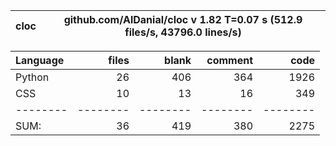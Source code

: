 cloc|github.com/AlDanial/cloc v 1.82  T=0.07 s (512.9 files/s, 43796.0 lines/s)
--- | ---

Language|files|blank|comment|code
:-------|-------:|-------:|-------:|-------:
Python|26|406|364|1926
CSS|10|13|16|349
--------|--------|--------|--------|--------
SUM:|36|419|380|2275
